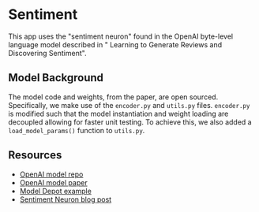 # Sentiment
This app uses the "sentiment neuron" found in the OpenAI byte-level language model described in "
Learning to Generate Reviews and Discovering Sentiment". 


## Model Background
The model code and weights, from the paper, are open sourced. Specifically, 
we make use of the `encoder.py` and `utils.py` files. `encoder.py` is modified such that
the model instantiation and weight loading are decoupled allowing for faster unit testing. 
To achieve this, we also added a `load_model_params()` function to `utils.py`.


## Resources
  * [OpenAI model repo](https://github.com/openai/generating-reviews-discovering-sentiment)
  * [OpenAI model paper](https://arxiv.org/abs/1704.01444)
  * [Model Depot example](https://modeldepot.io/afowler/sentiment-neuron/overview)
  * [Sentiment Neuron blog post](https://rakeshchada.github.io/Sentiment-Neuron.html)

